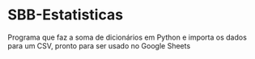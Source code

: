 # SBB-Estatisticas
Programa que faz a soma de dicionários em Python e importa os dados para um CSV, pronto para ser usado no Google Sheets
